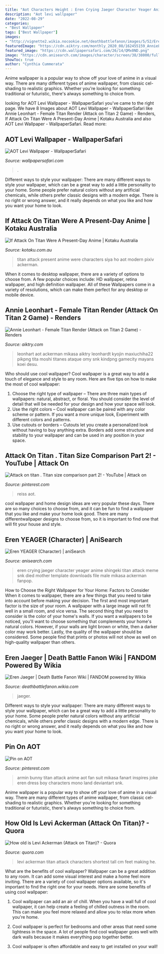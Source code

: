 ```yaml
---
title: "Aot Characters Height : Eren Crying Jaeger Character Yeager Anime Shingeki Titan Attack Meme Snk Died Mother Template Downloads File Male Mikasa Ackerman Fanpop"
description: "Aot levi wallpaper"
date: "2022-08-29"
categories:
- "Best Wallpaper"
tags: ["Best Wallpaper"]
images:
- "http://vignette2.wikia.nocookie.net/deathbattlefanon/images/5/52/Eren_jaeger_render_by_yusunnie-d6rn8hz.png/revision/latest?cb=20150228133818"
featuredImage: "https://cdn.aiktry.com/monthly_2020_08/162455159_AnnieLeonhart-FemaleTitanRender(AttackonTitan2Game).png.b3c23ac2dce240b971dce05944dd4c47.png"
featured_image: "https://cdn.wallpapersafari.com/26/14/QMx0ND.png"
image: "https://cdn.anisearch.com/images/character/screen/38/38000/full/278035.jpg"
ShowToc: true
author: "Cynthia Cummerata"
---
```



Anime wallpaper is a popular way to show off your love of anime in a visual way. There are many different types of anime wallpaper, from classic cel-shading to realistic graphics. Whether you're looking for something traditional or futuristic, there's always something to choice from.

	

		
looking for AOT Levi Wallpaper - WallpaperSafari you've came to the right page. We have 8 Images about AOT Levi Wallpaper - WallpaperSafari like Annie Leonhart - Female Titan Render (Attack on Titan 2 Game) - Renders, If Attack On Titan Were A Present-Day Anime | Kotaku Australia and also AOT Levi Wallpaper - WallpaperSafari. Read more:
		
    
## AOT Levi Wallpaper - WallpaperSafari

<img loading=lazy src="https://cdn.wallpapersafari.com/26/14/QMx0ND.png" onerror="this.onerror=null;this.src='https://tse4.mm.bing.net/th?id=OIP.NCTSkkzcwhXhRIWXSg9DnQHaEK&amp;pid=15.1';" alt="AOT Levi Wallpaper - WallpaperSafari">

_Source: wallpapersafari.com_

>. 

	

Different ways to style your wallpaper:
There are many different ways to style your wallpaper, which can be a great way to add a little personality to your home. Some people prefer natural colors without any artificial chemicals, while others prefer classic designs with a modern edge. There is no right or wrong answer, and it really depends on what you like and how you want your home to look.

    
## If Attack On Titan Were A Present-Day Anime | Kotaku Australia

<img loading=lazy src="http://img.gawkerassets.com/img/19b03q608arimjpg/original.jpg" onerror="this.onerror=null;this.src='https://tse1.mm.bing.net/th?id=OIP.K36E-Scp1XPARgYSzdMtcwHaFP&amp;pid=15.1';" alt="If Attack On Titan Were A Present-Day Anime | Kotaku Australia">

_Source: kotaku.com.au_

>titan attack present anime were characters siya ho aot modern pixiv ackerman. 

	

When it comes to desktop wallpaper, there are a variety of options to choose from. A few popular choices include: HD wallpaper, retina wallpaper, and high definition wallpaper. All of these Wallpapers come in a variety of resolutions, which can make them perfect for any desktop or mobile device. 

    
## Annie Leonhart - Female Titan Render (Attack On Titan 2 Game) - Renders

<img loading=lazy src="https://cdn.aiktry.com/monthly_2020_08/162455159_AnnieLeonhart-FemaleTitanRender(AttackonTitan2Game).png.b3c23ac2dce240b971dce05944dd4c47.png" onerror="this.onerror=null;this.src='https://tse3.mm.bing.net/th?id=OIP.ejba6zQj-gWJ0D1uOSZDLAHaHa&amp;pid=15.1';" alt="Annie Leonhart - Female Titan Render (Attack on Titan 2 Game) - Renders">

_Source: aiktry.com_

>leonhart aot ackerman mikasa aiktry leonhardt kyojin maxiuchiha22 pikpng tita moshi titanes ataque omy snk kindpng gamecity mayans koei desu. 

	

Who should use cool wallpaper?
Cool wallpaper is a great way to add a touch of elegance and style to any room. Here are five tips on how to make the most of cool wallpaper: 
1) Choose the right type of wallpaper – There are three main types of wallpapers: natural, abstract, or floral. You should consider the level of detail that will be needed for your design and how your space will look. 
2) Use the right colors – Cool wallpaper can be paired with any color scheme or pattern. If you want a more unique look, Experiment with different colors and patterns. 
3) Use cutouts or borders – Cutouts let you create a personalized look without having to buy anything extra. Borders add some structure and stability to your wallpaper and can be used in any position in your space.

    
## Attack On Titan . Titan Size Comparison Part 2! - YouTube | Attack On

<img loading=lazy src="https://i.pinimg.com/736x/6a/5f/2e/6a5f2ebd2931762db6178ebff323abe7.jpg" onerror="this.onerror=null;this.src='https://tse3.mm.bing.net/th?id=OIP.Lv6R71QQi2ryO1s8Xm8IzgHaFj&amp;pid=15.1';" alt="Attack on titan . Titan size comparison part 2! - YouTube | Attack on">

_Source: pinterest.com_

>reiss aot. 

	

cool wallpaper and home design ideas are very popular these days. There are so many choices to choose from, and it can be fun to find a wallpaper that you like and make your home look good. There are many differentwallpaper designs to choose from, so it is important to find one that will fit your house and style.

    
## Eren YEAGER (Character) | AniSearch

<img loading=lazy src="https://cdn.anisearch.com/images/character/screen/38/38000/full/278035.jpg" onerror="this.onerror=null;this.src='https://tse3.mm.bing.net/th?id=OIP.6JPkJkEMJNjApF5tZ-5C5gHaEK&amp;pid=15.1';" alt="Eren YEAGER (Character) | aniSearch">

_Source: anisearch.com_

>eren crying jaeger character yeager anime shingeki titan attack meme snk died mother template downloads file male mikasa ackerman fanpop. 

	

How to Choose the Right Wallpaper for Your Home: Factors to Consider
When it comes to wallpaper, there are a few things that you need to take into account before making your decision. The first and most important factor is the size of your room. A wallpaper with a large image will not fit well in a small room, and vice versa. 
The second thing that you need to consider is the color of your home's walls. If you want a wallpapers to be noticed, you'll want to choose something that complements your home's natural colors. However, if your walls are light brown or white, then a darker color may work better. 
Lastly, the quality of the wallpaper should be considered. Some people find that prints or photos will not show as well on high-quality wallpaper than others.

    
## Eren Jaeger | Death Battle Fanon Wiki | FANDOM Powered By Wikia

<img loading=lazy src="http://vignette2.wikia.nocookie.net/deathbattlefanon/images/5/52/Eren_jaeger_render_by_yusunnie-d6rn8hz.png/revision/latest?cb=20150228133818" onerror="this.onerror=null;this.src='https://tse1.mm.bing.net/th?id=OIP.c9agnH4_4aFS_xHKId3a8AHaH0&amp;pid=15.1';" alt="Eren Jaeger | Death Battle Fanon Wiki | FANDOM powered by Wikia">

_Source: deathbattlefanon.wikia.com_

>jaeger. 

	

Different ways to style your wallpaper:
There are many different ways to style your wallpaper, which can be a great way to add a little personality to your home. Some people prefer natural colors without any artificial chemicals, while others prefer classic designs with a modern edge. There is no right or wrong answer, and it really depends on what you like and how you want your home to look.

    
## Pin On AOT

<img loading=lazy src="https://i.pinimg.com/originals/1a/b3/00/1ab3002d037dc81ed6a1f66e664a3760.jpg" onerror="this.onerror=null;this.src='https://tse4.mm.bing.net/th?id=OIP.f2IKLtcwH6bkvohqwWZ0DwHaJu&amp;pid=15.1';" alt="Pin on AOT">

_Source: pinterest.com_

>armin bunny titan attack anime aot fan suit mikasa fanart inspires joke eren dress boy characters mono land deviantart snk. 

	

Anime wallpaper is a popular way to show off your love of anime in a visual way. There are many different types of anime wallpaper, from classic cel-shading to realistic graphics. Whether you're looking for something traditional or futuristic, there's always something to choice from.

    
## How Old Is Levi Ackerman (Attack On Titan)? - Quora

<img loading=lazy src="https://qph.fs.quoracdn.net/main-qimg-1b8f02a4eb2250d9625d2ba18b3dfcbe" onerror="this.onerror=null;this.src='https://tse3.mm.bing.net/th?id=OIP.G48CpOsiUNliXSuhiz38vgHaHa&amp;pid=15.1';" alt="How old is Levi Ackerman (Attack on Titan)? - Quora">

_Source: quora.com_

>levi ackerman titan attack characters shortest tall cm feet making he. 

	

What are the benefits of cool wallpaper?
Wallpaper can be a great addition to any room. It can add some visual interest and make a home feel more inviting. There are a variety of cool wallpaper options available, so it's important to find the right one for your needs. Here are some benefits of using cool wallpaper: 
1. Cool wallpaper can add an air of chill. When you have a wall full of cool wallpaper, it can help create a feeling of chilled outness in the room. This can make you feel more relaxed and allow you to relax more when you're home. 

2. Cool wallpaper is perfect for bedrooms and other areas that need some lightness in the space. A lot of people find cool wallpaper goes well with dark walls because it makes everything pop together better. 

3. Cool wallpaper is often affordable and easy to get installed on your wall!

